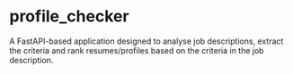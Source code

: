 # profile_checker
A FastAPI-based application designed to analyse job descriptions, extract the criteria and rank resumes/profiles based on the criteria in the job description.
